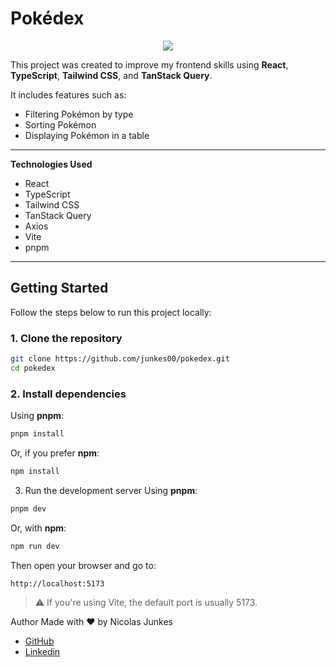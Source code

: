 # Pokédex

<p align="center">
  <a href="https://skillicons.dev">
    <img src="https://skillicons.dev/icons?i=js,typescript,react,tailwind,vite,pnpm" /> 
  </a>
</p>

This project was created to improve my frontend skills using **React**, **TypeScript**, **Tailwind CSS**, and **TanStack Query**.

It includes features such as:

- Filtering Pokémon by type
- Sorting Pokémon
- Displaying Pokémon in a table

---

**Technologies Used**

- React
- TypeScript
- Tailwind CSS
- TanStack Query
- Axios
- Vite
- pnpm

---

## Getting Started

Follow the steps below to run this project locally:

### 1. Clone the repository

```bash
git clone https://github.com/junkes00/pokedex.git
cd pokedex
```

### 2. Install dependencies

Using **pnpm**:

```bash
pnpm install
```

Or, if you prefer **npm**:

```bash
npm install
```

3. Run the development server
   Using **pnpm**:

```bash
pnpm dev
```

Or, with **npm**:

```bash
npm run dev
```

Then open your browser and go to:

```bash
http://localhost:5173
```

> ⚠️ If you're using Vite, the default port is usually 5173.

Author
Made with ❤️ by Nicolas Junkes

- [GitHub](https://github.com/junkes00)
- [Linkedin](https://www.linkedin.com/in/nicolas-junkes/)
